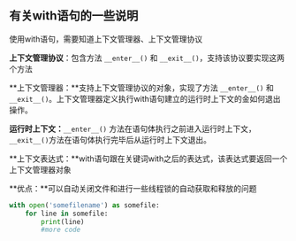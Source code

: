 ## 有关with语句的一些说明

使用with语句，需要知道上下文管理器、上下文管理协议

**上下文管理协议**：包含方法 `__enter__()` 和 `__exit__()`，支持该协议要实现这两个方法

**上下文管理器：**支持上下文管理协议的对象，实现了方法 `__enter__()` 和 `__exit__()`。上下文管理器定义执行with语句建立的运行时上下文的金如何退出操作。

**运行时上下文：**`__enter__()` 方法在语句体执行之前进入运行时上下文， `__exit__()`方法在语句体执行完毕后从运行时上下文退出。

**上下文表达式：**with语句跟在关键词with之后的表达式，该表达式要返回一个上下文管理器对象

**优点：**可以自动关闭文件和进行一些线程锁的自动获取和释放的问题

```python
with open('somefilename') as somefile:
    for line in somefile:
        print(line)
        #more code
        
```

